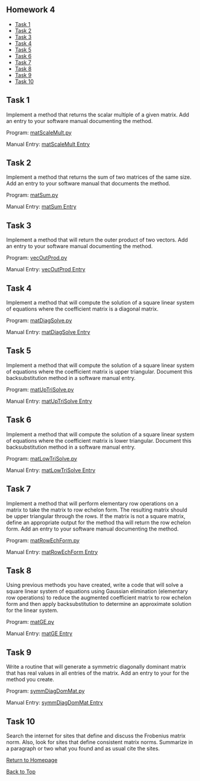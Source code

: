 ## Homework 4

- [Task 1](#task-1)
- [Task 2](#task-2)
- [Task 3](#task-3)
- [Task 4](#task-4)
- [Task 5](#task-5)
- [Task 6](#task-6)
- [Task 7](#task-7)
- [Task 8](#task-8)
- [Task 9](#task-9)
- [Task 10](#task-10)

## Task 1

 Implement a method that returns the scalar multiple of a given matrix. Add an entry to your software manual documenting the method.
 
 Program: [matScaleMult.py](routines/matScaleMult.py)

Manual Entry: [matScaleMult Entry](manual/matScaleMult.md)

## Task 2

 Implement a method that returns the sum of two matrices of the same size. Add an entry to your software manual that documents the method.
 
 Program: [matSum.py](routines/matSum.py)

Manual Entry: [matSum Entry](manual/matSum.md)
 

## Task 3

Implement a method that will return the outer product of two vectors. Add an entry to your software manual documenting the method.

Program: [vecOutProd.py](routines/vecOutProd.py)

Manual Entry: [vecOutProd Entry](manual/vecOutProd.md)


## Task 4

Implement a method that will compute the solution of a square linear system of equations where the coefficient matrix is a diagonal matrix.

Program: [matDiagSolve.py](routines/matDiagSolve.py)

Manual Entry: [matDiagSolve Entry](manual/matDiagSolve.md)


## Task 5

 Implement a method that will compute the solution of a square linear system of equations where the coefficient matrix is
 upper triangular. Document this backsubstitution method in a software manual entry.
 
 Program: [matUpTriSolve.py](routines/matUpTriSolve.py)

Manual Entry: [matUpTriSolve Entry](manual/matUpTriSolve.md)
 

## Task 6

 Implement a method that will compute the solution of a square linear system of equations where the coefficient matrix is lower 
 triangular. Document this backsubstitution method in a software manual entry.
 
 Program: [matLowTriSolve.py](routines/matLowTriSolve.py)

Manual Entry: [matLowTriSolve Entry](manual/matLowTriSolve.md)
 


## Task 7

 Implement a method that will perform elementary row operations on a matrix to take the matrix to row echelon form. The 
 resulting matrix should be upper triangular through the rows. If the matrix is not a square matrix, define an appropriate 
 output for the method tha will return the row echelon form. Add an entry to your software manual documenting the method.

Program: [matRowEchForm.py](routines/matRowEchForm.py)

Manual Entry: [matRowEchForm Entry](manual/matRowEchForm.md)


## Task 8

 Using previous methods you have created, write a code that will solve a square linear system of equations using Gaussian 
 elimination (elementary row operations) to reduce the augmented coefficient matrix to row echelon form and then apply 
 backsubstitution to determine an approximate solution for the linear system.
 
 Program: [matGE.py](routines/matGE.py)

Manual Entry: [matGE Entry](manual/matGE.md)


## Task 9

Write a routine that will generate a symmetric diagonally dominant matrix that has real values in all entries of the matrix. 
Add an entry to your for the method you create.


Program: [symmDiagDomMat.py](routines/symmDiagDom.py)

Manual Entry: [symmDiagDomMat Entry](manual/symmDiagDom.md)



## Task 10

Search the internet for sites that define and discuss the Frobenius matrix norm. 
Also, look for sites that define consistent matrix norms. Summarize in a paragraph or two what you found and as usual cite the sites.


[Return to Homepage](https://kjerfire.github.io/math5610/) 

[Back to Top](#homework-1)
